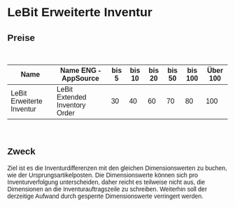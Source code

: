 <style>
body {
    font-family: "Century Gothic", "CenturyGothic", "AppleGothic", sans-serif;
}
</style>

# LeBit Erweiterte Inventur

## Preise

<br>

| Name                                | Name ENG -AppSource                   | bis 5 | bis 10 | bis 20 | bis 50 | bis 100 | Über 100 |
|-------------------------------------|---------------------------------------|-------|--------|--------|--------|---------|----------|
| LeBit Erweiterte Inventur            | LeBit Extended Inventory Order        | 30    | 40     | 60     | 70     | 80      | 100      |

<br>

## Zweck

Ziel ist es die Inventurdifferenzen mit den gleichen Dimensionswerten zu
buchen, wie der Ursprungsartikelposten. Die Dimensionswerte können sich
pro Inventurverfolgung unterscheiden, daher reicht es teilweise nicht
aus, die Dimensionen an die Inventurauftragszeile zu schreiben.
Weiterhin soll der derzeitige Aufwand durch gesperrte Dimensionswerte
verringert werden.


